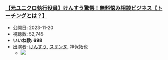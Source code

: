 ### [【元ユニクロ執行役員】けんすう驚愕！無料悩み相談ビジネス【トーチングとは？】](https://www.youtube.com/watch?v=eP_PrxokPI4)
-   公開日: 2023-11-20
-   視聴数: 52,745
-   **いいね数: 698**
-   出演者: [けんすう](/rehacq_fan/people/けんすう "wikilink"), [スザンヌ](/rehacq_fan/people/スザンヌ "wikilink"), 神保拓也
    - [![](https://img.youtube.com/vi/eP_PrxokPI4/hqdefault.jpg)](https://www.youtube.com/watch?v=eP_PrxokPI4)
